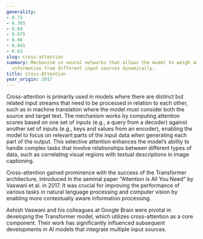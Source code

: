 ```yaml
---
generality:
- 0.72
- 0.705
- 0.69
- 0.675
- 0.66
- 0.645
- 0.63
slug: cross-attention
summary: Mechanism in neural networks that allows the model to weigh and integrate
  information from different input sources dynamically.
title: Cross-Attention
year_origin: 2017
---
```


Cross-attention is primarily used in models where there are distinct but related input streams that need to be processed in relation to each other, such as in machine translation where the model must consider both the source and target text. The mechanism works by computing attention scores based on one set of inputs (e.g., a query from a decoder) against another set of inputs (e.g., keys and values from an encoder), enabling the model to focus on relevant parts of the input data when generating each part of the output. This selective attention enhances the model’s ability to handle complex tasks that involve relationships between different types of data, such as correlating visual regions with textual descriptions in image captioning.

Cross-attention gained prominence with the success of the Transformer architecture, introduced in the seminal paper "Attention is All You Need" by Vaswani et al. in 2017. It was crucial for improving the performance of various tasks in natural language processing and computer vision by enabling more contextually aware information processing.

Ashish Vaswani and his colleagues at Google Brain were pivotal in developing the Transformer model, which utilizes cross-attention as a core component. Their work has significantly influenced subsequent developments in AI models that integrate multiple input sources.